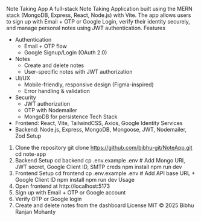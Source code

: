 Note Taking App
A full-stack Note Taking Application built using the MERN stack (MongoDB, Express, React, Node.js) with Vite.
The app allows users to sign up with Email + OTP or Google Login, verify their identity securely, and manage personal notes using JWT authentication.
Features
- Authentication
  - Email + OTP flow
  - Google Signup/Login (OAuth 2.0)
- Notes
  - Create and delete notes
  - User-specific notes with JWT authorization
- UI/UX
  - Mobile-friendly, responsive design (Figma-inspired)
  - Error handling & validation
- Security
  - JWT authorization
  - OTP with Nodemailer
  - MongoDB for persistence
Tech Stack
- Frontend: React, Vite, TailwindCSS, Axios, Google Identity Services
- Backend: Node.js, Express, MongoDB, Mongoose, JWT, Nodemailer, Zod
Setup
1. Clone the repository
git clone https://github.com/bibhu-git/NoteApp.git
cd note-app
2. Backend Setup
cd backend
cp .env.example .env   # Add Mongo URI, JWT secret, Google Client ID, SMTP creds
npm install
npm run dev
3. Frontend Setup
cd frontend
cp .env.example .env   # Add API base URL + Google Client ID
npm install
npm run dev
Usage
1. Open frontend at http://localhost:5173
2. Sign up with Email + OTP or Google account
3. Verify OTP or Google login
4. Create and delete notes from the dashboard
License
MIT © 2025 Bibhu Ranjan Mohanty
